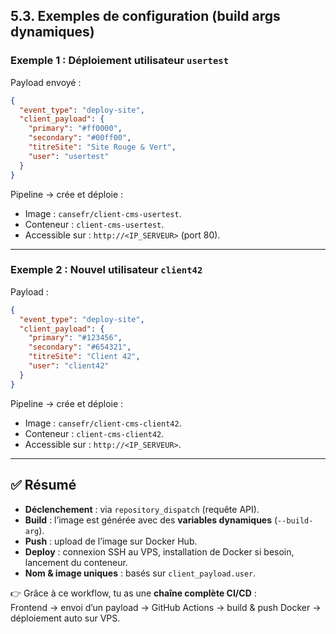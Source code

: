 
## 5.3. Exemples de configuration (build args dynamiques)

### Exemple 1 : Déploiement utilisateur `usertest`

Payload envoyé :

```json
{
  "event_type": "deploy-site",
  "client_payload": {
    "primary": "#ff0000",
    "secondary": "#00ff00",
    "titreSite": "Site Rouge & Vert",
    "user": "usertest"
  }
}
```

Pipeline → crée et déploie :

- Image : `cansefr/client-cms-usertest`.
- Conteneur : `client-cms-usertest`.
- Accessible sur : `http://<IP_SERVEUR>` (port 80).
    

---

### Exemple 2 : Nouvel utilisateur `client42`

Payload :

```json
{
  "event_type": "deploy-site",
  "client_payload": {
    "primary": "#123456",
    "secondary": "#654321",
    "titreSite": "Client 42",
    "user": "client42"
  }
}
```

Pipeline → crée et déploie :

- Image : `cansefr/client-cms-client42`.
- Conteneur : `client-cms-client42`.
- Accessible sur : `http://<IP_SERVEUR>`.
    

---

## ✅ Résumé

- **Déclenchement** : via `repository_dispatch` (requête API).
- **Build** : l’image est générée avec des **variables dynamiques** (`--build-arg`).
- **Push** : upload de l’image sur Docker Hub.
- **Deploy** : connexion SSH au VPS, installation de Docker si besoin, lancement du conteneur.
- **Nom & image uniques** : basés sur `client_payload.user`.
    

👉 Grâce à ce workflow, tu as une **chaîne complète CI/CD** :  
Frontend → envoi d’un payload → GitHub Actions → build & push Docker → déploiement auto sur VPS.

